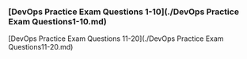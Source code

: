 ### [DevOps Practice Exam Questions 1-10](./DevOps Practice Exam Questions1-10.md)
[DevOps Practice Exam Questions 11-20](./DevOps Practice Exam Questions11-20.md)
